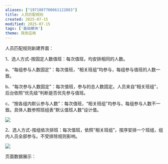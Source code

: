 ```yaml
---
aliases: ["1971807700661122883"]
title: 人员匹配规则
created: 2025-07-15
modified: 2025-07-15
tags: ['基础模块']
theme: 政务应用
---
```


人员匹配规则新建界面：

1、选人方式-按固定人数值班：每次值班，均安排相同的人数。

a、“每组参与人数固定”：每次值班，“相关班组”均参与，每组参与值班的人数一致。

b、“每次参与人数固定”：每次值班，参与的总人数固定。人员来自“相关班组”，后台依照“优先级”判断是否优先参与值班。

c、“按各组内默认参与人数”：每次值班，“相关班组”均参与，每组参与人数不一致。具体人数参照班组表“默认值班人数”设计值。

![](https://myhelpdoc.oss-cn-heyuan.aliyuncs.com/mdimages/08c4066d0ed788de3f08fd6028df166b.jpg)

2、选人方式-按组依次排班：每次值班，依照“相关班组”，按序安排一个班组，组内人员全部参与。不受排除规则影响。

![](https://myhelpdoc.oss-cn-heyuan.aliyuncs.com/mdimages/475daf012e39387e5dc570b930a07856.jpg)

页面数据展示：

